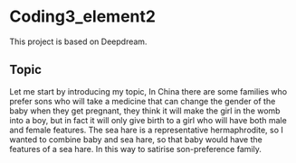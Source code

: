 # Coding3_element2
This project is based on Deepdream.
## Topic
Let me start by introducing my topic, In China there are some families who prefer sons who will take a medicine that can change the gender of the baby when they get pregnant, they think it will make the girl in the womb into a boy, but in fact it will only give birth to a girl who will have both male and female features.
The sea hare is a representative hermaphrodite, so I wanted to combine baby and sea hare, so that baby would have the features of a sea hare. In this way to satirise son-preference family.


